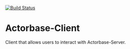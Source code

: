 [![Build Status](https://travis-ci.org/ScalateKids/Actorbase-CLI.svg?branch=master)](https://travis-ci.org/ScalateKids/Actorbase-CLI)

# Actorbase-Client
Client that allows users to interact with Actorbase-Server.
